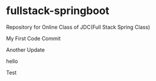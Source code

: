 # fullstack-springboot
Repository for Online Class of JDC(Full Stack Spring Class)

My First Code Commit

Another Update

hello

Test
